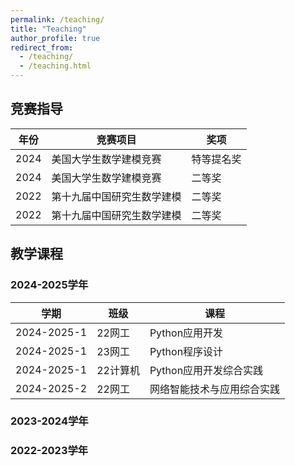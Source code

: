 ```yaml
---
permalink: /teaching/
title: "Teaching"
author_profile: true
redirect_from: 
  - /teaching/
  - /teaching.html
---
```


## 竞赛指导

| 年份 | 竞赛项目 | 奖项 |
| ------ | ------------------------------------- | -------------- |
| 2024 | 美国大学生数学建模竞赛 | 特等提名奖 |
| 2024 | 美国大学生数学建模竞赛 | 二等奖 |
| 2022 | 第十九届中国研究生数学建模 | 二等奖 |
| 2022 | 第十九届中国研究生数学建模 | 二等奖 |

## 教学课程

### 2024-2025学年

| 学期 | 班级 | 课程 |
| ---------- | ---------- | ------------------------ |
| 2024-2025-1 | 22网工 | Python应用开发 |
| 2024-2025-1 | 23网工 | Python程序设计 |
| 2024-2025-1 | 22计算机 | Python应用开发综合实践 |
| 2024-2025-2 | 22网工 | 网络智能技术与应用综合实践 |

### 2023-2024学年

### 2022-2023学年
